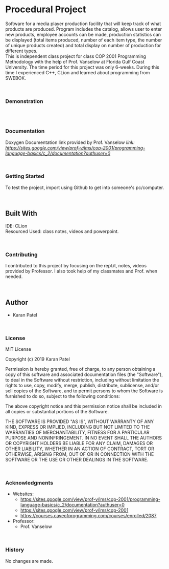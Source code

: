 # Procedural Project 

Software for a media player production facility that will keep track of what products are produced. Program includes the catalog, allows user to enter new products, employee accounts can be made, production statistics can be displayed (total items produced, number of each item type, the number of unique products created) and total display on number of production for different types. <br/>
This is independent class project for class COP 2001 Programming Methodology with the help of Prof. Vanselow at Florida Gulf Coast University. The time period for this project was only 6-weeks. 
During this time I experienced C++, CLion and learned about programming from SWEBOK.  

<br/>

### Demonstration 
<br/>


<br/>

### Documentation 
Doxygen Documentation link provided by Prof. Vanselow 
_link: https://sites.google.com/view/prof-v/lms/cop-2001/programming-language-basics/c_2/documentation?authuser=0_

<br/>

### Getting Started
To test the project, import using Github to get into someone's pc/computer. 

<br/>

## Built With
IDE: CLion <br/>
Resourced Used: class notes, videos and powerpoint. 

<br/>

### Contributing
I contributed to this project by focusing on the repl.it, notes, videos provided by Professor. I also took help of my classmates and Prof. when needed. 

<br/>

## Author
- Karan Patel

<br/>

### License
MIT License

Copyright (c) 2019 Karan Patel

Permission is hereby granted, free of charge, to any person obtaining a copy of this software and associated documentation files (the "Software"), to deal in the Software without restriction, including without limitation the rights to use, copy, modify, merge, publish, distribute, sublicense, and/or sell copies of the Software, and to permit persons to whom the Software is furnished to do so, subject to the following conditions:

The above copyright notice and this permission notice shall be included in all copies or substantial portions of the Software.

THE SOFTWARE IS PROVIDED "AS IS", WITHOUT WARRANTY OF ANY KIND, EXPRESS OR IMPLIED, INCLUDING BUT NOT LIMITED TO THE WARRANTIES OF MERCHANTABILITY, FITNESS FOR A PARTICULAR PURPOSE AND NONINFRINGEMENT. IN NO EVENT SHALL THE AUTHORS OR COPYRIGHT HOLDERS BE LIABLE FOR ANY CLAIM, DAMAGES OR OTHER LIABILITY, WHETHER IN AN ACTION OF CONTRACT, TORT OR OTHERWISE, ARISING FROM, OUT OF OR IN CONNECTION WITH THE SOFTWARE OR THE USE OR OTHER DEALINGS IN THE SOFTWARE.

<br/>

### Acknowledgments
- Websites: 
  - https://sites.google.com/view/prof-v/lms/cop-2001/programming-language-basics/c_2/documentation?authuser=0 <br/>
  - https://sites.google.com/view/prof-v/lms/cop-2001<br/>
  - https://courses.caveofprogramming.com/courses/enrolled/2087<br/>
- Professor: 
  - Prof. Vanselow
  
<br/>
  
### History
No changes are made.


  


